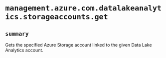 # `management.azure.com.datalakeanalytics.storageaccounts.get`

## `summary`
Gets the specified Azure Storage account linked to the given Data Lake Analytics account.


